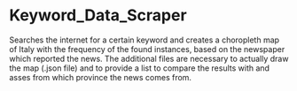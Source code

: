 # Keyword_Data_Scraper
Searches the internet for a certain keyword and creates a choropleth  map of Italy with the frequency of the found instances, based on the newspaper which reported the news.
The additional files are necessary to actually draw the map (.json file) and to provide a list to compare the results with and asses from which province the news comes from.
